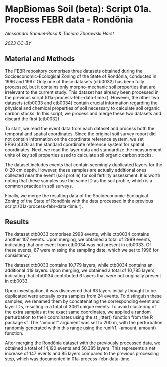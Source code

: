 # MapBiomas Soil (beta): Script 01a. Process FEBR data - Rondônia

_Alessandro Samuel-Rosa & Taciara Zborowski Horst_

_2023 CC-BY_

## Material and Methods

The FEBR repository comprises three datasets obtained during the
Socioeconomic-Ecological Zoning of the State of Rondônia, conducted in
1996 and 1997. Only one of these datasets (ctb0032) has been fully
processed, but it contains only morpho-mechanic soil properties that
are irrelevant to the current study. This dataset has already been
processed in the previous script (01a-process-febr-data-time.r).
However, the other two datasets (ctb0033 and ctb0034) contain crucial
information regarding the physical and chemical properties of soil
necessary to calculate soil organic carbon stocks. In this script, we
process and merge these two datasets and discard the first (ctb0032).

To start, we read the event data from each dataset and process both
the temporal and spatial coordinates. Since the original soil survey
report did not contain information on the coordinate reference system,
we set EPSG:4326 as the standard coordinate reference system for
spatial coordinates. Next, we read the layer data and standardize the
measurement units of key soil properties used to calculate soil
organic carbon stocks.

The dataset includes events that contain seemingly duplicated layers
for the 0-20 cm depth. However, these samples are actually additional
ones collected near the event (soil profile) for soil fertility
assessment. It is worth noting that these samples use the same ID as
the soil profile, which is a common practice in soil surveys.

Finally, we merge the resulting data of the Socioeconomic-Ecological
Zoning of the State of Rondônia with the data processed in the
previous script (01a-process-febr-data-time.r).

## Results

The dataset ctb0033 comprises 2998 events, while ctb0034 contains
another 107 events. Upon merging, we obtained a total of 2999 events,
indicating that one event from ctb0034 was not present in ctb0033. Of
these events, 87 were missing the sampling date, which we set to 1996
for consistency.

The dataset ctb0033 contains 10,779 layers, while ctb0034 contains an
additional 419 layers. Upon merging, we obtained a total of 10,785
layers, indicating that ctb0034 contributed 6 layers that were not
originally present in ctb0033.

Upon investigation, it was discovered that 63 layers initially thought
to be duplicated were actually extra samples from 24 events. To
distinguish these samples, we renamed them by concatenating the
corresponding event and layer IDs, resulting in a total of 3061 unique
events. To avoid clustering of the extra samples at the exact same
coordinates, we applied a random perturbation to their coordinates
using the st_jitter() function from the R package sf. The "amount"
argument was set to 200 m, with the perturbation randomly generated
within this range using the runif(1, -amount, amount) function.

After merging the Rondônia dataset with the previously processed data,
we obtained a total of 14,190 events and 50,385 layers. This
represents a net increase of 147 events and 85 layers compared to the
previous processing step, which was documented in
01a-process-febr-data-time.
